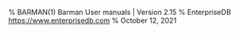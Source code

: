 % BARMAN(1) Barman User manuals | Version 2.15
% EnterpriseDB <https://www.enterprisedb.com>
% October 12, 2021
